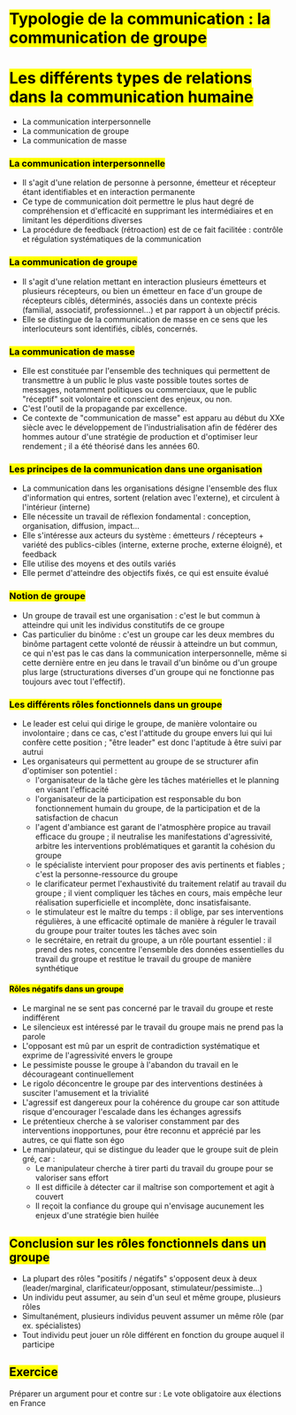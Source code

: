 # <mark class="hltr-purple format">Typologie de la communication : la communication de groupe</mark>

# <mark class="hltr-green format">Les différents types de relations dans la communication humaine</mark>

- La communication interpersonnelle
- La communication de groupe
- La communication de masse

### <mark class="hltr-pink format">La communication interpersonnelle</mark>

- Il s'agit d'une relation de personne à personne, émetteur et récepteur étant identifiables et en interaction permanente
- Ce type de communication doit permettre le plus haut degré de compréhension et d'efficacité en supprimant les intermédiaires et en limitant les déperditions diverses
- La procédure de feedback (rétroaction) est de ce fait facilitée : contrôle et régulation systématiques de la communication


### <mark class="hltr-pink format">La communication de groupe</mark>

- Il s'agit d'une relation mettant en interaction plusieurs émetteurs et plusieurs récepteurs, ou bien un émetteur en face d'un groupe de récepteurs ciblés, déterminés, associés dans un contexte précis (familial, associatif, professionnel...) et par rapport à un objectif précis.
- Elle se distingue de la communication de masse en ce sens que les interlocuteurs sont identifiés, ciblés, concernés.
### <mark class="hltr-pink format">La communication de masse</mark>

- Elle est constituée par l'ensemble des techniques qui permettent de transmettre à un public le plus vaste possible toutes sortes de messages, notamment politiques ou commerciaux, que le public "réceptif" soit volontaire et conscient des enjeux, ou non.
- C'est l'outil de la propagande par excellence.
- Ce contexte de "communication de masse" est apparu au début du XXe siècle avec le développement de l'industrialisation afin de fédérer des hommes autour d'une stratégie de production et d'optimiser leur rendement ; il a été théorisé dans les années 60.

### <mark class="hltr-pink format">Les principes de la communication dans une organisation</mark>

- La communication dans les organisations désigne l'ensemble des flux d'information qui entres, sortent (relation avec l'externe), et circulent à l'intérieur (interne)
- Elle nécessite un travail de réflexion fondamental : conception, organisation, diffusion, impact...
- Elle s'intéresse aux acteurs du système : émetteurs / récepteurs + variété des publics-cibles (interne, externe proche, externe éloigné), et feedback
- Elle utilise des moyens et des outils variés
- Elle permet d'atteindre des objectifs fixés, ce qui est ensuite évalué

### <mark class="hltr-pink format">Notion de groupe</mark>

- Un groupe de travail est une organisation : c'est le but commun à atteindre qui unit les individus constitutifs de ce groupe
- Cas particulier du binôme : c'est un groupe car les deux membres du binôme partagent cette volonté de réussir à atteindre un but commun, ce qui n'est pas le cas dans la communication interpersonnelle, même si cette dernière entre en jeu dans le travail d'un binôme ou d'un groupe plus large (structurations diverses d'un groupe qui ne fonctionne pas toujours avec tout l'effectif).

### <mark class="hltr-pink format">Les différents rôles fonctionnels dans un groupe</mark>

- Le leader est celui qui dirige le groupe, de manière volontaire ou involontaire ; dans ce cas, c'est l'attitude du groupe envers lui qui lui confère cette position ; "être leader" est donc l'aptitude à être suivi par autrui
- Les organisateurs qui permettent au groupe de se structurer afin d'optimiser son potentiel :
	- l'organisateur de la tâche gère les tâches matérielles et le planning en visant l'efficacité
	- l'organisateur de la participation est responsable du bon fonctionnement humain du groupe, de la participation et de la satisfaction de chacun
	- l'agent d'ambiance est garant de l'atmosphère propice au travail efficace du groupe ; il neutralise les manifestations d'agressivité, arbitre les interventions problématiques et garantit la cohésion du groupe
	- le spécialiste intervient pour proposer des avis pertinents et fiables ; c'est la personne-ressource du groupe
	- le clarificateur permet l'exhaustivité du traitement relatif au travail du groupe ; il vient compliquer les tâches en cours, mais empêche leur réalisation superficielle et incomplète, donc insatisfaisante.
	- le stimulateur est le maître du temps : il oblige, par ses interventions régulières, à une efficacité optimale de manière à réguler le travail du groupe pour traiter toutes les tâches avec soin
	- le secrétaire, en retrait du groupe, a un rôle pourtant essentiel : il prend des notes, concentre l'ensemble des données essentielles du travail du groupe et restitue le travail du groupe de manière synthétique

#### <mark class="hltr-blue format">Rôles négatifs dans un groupe</mark>
- Le marginal ne se sent pas concerné par le travail du groupe et reste indifférent
- Le silencieux est intéressé par le travail du groupe mais ne prend pas la parole
- L'opposant est mû par un esprit de contradiction systématique et exprime de l'agressivité envers le groupe
- Le pessimiste pousse le groupe à l'abandon du travail en le décourageant continuellement
- Le rigolo déconcentre le groupe par des interventions destinées à susciter l'amusement et la trivialité
- L'agressif est dangereux pour la cohérence du groupe car son attitude risque d'encourager l'escalade dans les échanges agressifs
- Le prétentieux cherche à se valoriser constamment par des interventions inopportunes, pour être reconnu et apprécié par les autres, ce qui flatte son égo
- Le manipulateur, qui se distingue du leader que le groupe suit de plein gré, car :
	- Le manipulateur cherche à tirer parti du travail du groupe pour se valoriser sans effort
	- Il est difficile à détecter car il maîtrise son comportement et agit à couvert
	- Il reçoit la confiance du groupe qui n'envisage aucunement les enjeux d'une stratégie bien huilée
## <mark class="hltr-green format">Conclusion sur les rôles fonctionnels dans un groupe</mark>
- La plupart des rôles "positifs / négatifs" s'opposent deux à deux (leader/marginal, clarificateur/opposant, stimulateur/pessimiste...)
- Un individu peut assumer, au sein d'un seul et même groupe, plusieurs rôles
- Simultanément, plusieurs individus peuvent assumer un même rôle (par ex. spécialistes)
- Tout individu peut jouer un rôle différent en fonction du groupe auquel il participe


## <mark class="hltr-green format">Exercice</mark>

Préparer un argument pour et contre sur : Le vote obligatoire aux élections en France